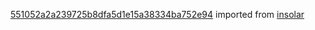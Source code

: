 [551052a2a239725b8dfa5d1e15a38334ba752e94](https://github.com/insolar/insolar/commit/551052a2a239725b8dfa5d1e15a38334ba752e94) imported from [insolar](https://github.com/insolar/insolar)
